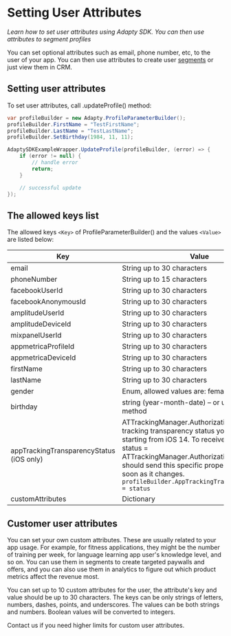 # Setting User Attributes
*Learn how to set user attributes using Adapty SDK. You can then use attributes to segment profiles*

You can set optional attributes such as email, phone number, etc, to the user of your app. You can then use attributes to create user [segments](https://docs.adapty.io/docs/segments) or just view them in CRM.

## Setting user attributes

To set user attributes, call .updateProfile() method:

```c#
var profileBuilder = new Adapty.ProfileParameterBuilder();
profileBuilder.FirstName = "TestFirstName";
profileBuilder.LastName = "TestLastName";
profileBuilder.SetBirthday(1984, 11, 11);

AdaptySDKExampleWrapper.UpdateProfile(profileBuilder, (error) => { 
    if (error != null) {
        // handle error
        return;
	}

    // successful update
});
```

## The allowed keys list

The allowed keys `<Key>` of ProfileParameterBuilder() and the values `<Value>` are listed below:

Key | Value
--|--
email |	String up to 30 characters
phoneNumber | String up to 15 characters
facebookUserId | String up to 30 characters
facebookAnonymousId | String up to 30 characters
amplitudeUserId | String up to 30 characters
amplitudeDeviceId | String up to 30 characters
mixpanelUserId | String up to 30 characters
appmetricaProfileId | String up to 30 characters
appmetricaDeviceId | String up to 30 characters
firstName | String up to 30 characters
lastName | String up to 30 characters
gender | Enum, allowed values are: female, male, other
birthday | string (year-month-date) – or use `SetBirthday` method
appTrackingTransparencyStatus (iOS only) | ATTrackingManager.AuthorizationStatus, app tracking transparency status you can receive starting from iOS 14. To receive it just call let status = ATTrackingManager.AuthorizationStatus. You should send this specific property to Adapty as soon as it changes. `profileBuilder.AppTrackingTransparencyStatus = status`
customAttributes | Dictionary

## Customer user attributes

You can set your own custom attributes. These are usually related to your app usage. For example, for fitness applications, they might be the number of training per week, for language learning app user's knowledge level, and so on. You can use them in segments to create targeted paywalls and offers, and you can also use them in analytics to figure out which product metrics affect the revenue most.

You can set up to 10 custom attributes for the user, the attribute's key and value should be up to 30 characters. The keys can be only strings of letters, numbers, dashes, points, and underscores. The values can be both strings and numbers. Boolean values will be converted to integers.

Contact us if you need higher limits for custom user attributes.